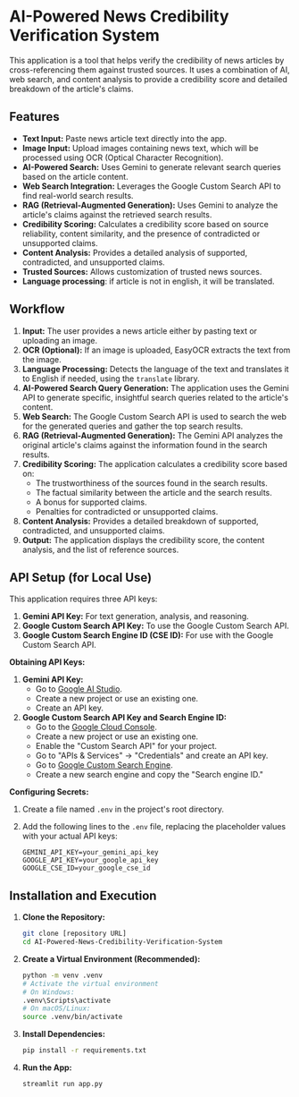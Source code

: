 # AI-Powered News Credibility Verification System

This application is a tool that helps verify the credibility of news articles by cross-referencing them against trusted sources. It uses a combination of AI, web search, and content analysis to provide a credibility score and detailed breakdown of the article's claims.

## Features

*   **Text Input:** Paste news article text directly into the app.
*   **Image Input:** Upload images containing news text, which will be processed using OCR (Optical Character Recognition).
*   **AI-Powered Search:** Uses Gemini to generate relevant search queries based on the article content.
*   **Web Search Integration:** Leverages the Google Custom Search API to find real-world search results.
*   **RAG (Retrieval-Augmented Generation):** Uses Gemini to analyze the article's claims against the retrieved search results.
*   **Credibility Scoring:** Calculates a credibility score based on source reliability, content similarity, and the presence of contradicted or unsupported claims.
*   **Content Analysis:** Provides a detailed analysis of supported, contradicted, and unsupported claims.
*   **Trusted Sources:** Allows customization of trusted news sources.
* **Language processing**: if article is not in english, it will be translated.

## Workflow

1.  **Input:** The user provides a news article either by pasting text or uploading an image.
2.  **OCR (Optional):** If an image is uploaded, EasyOCR extracts the text from the image.
3.  **Language Processing:** Detects the language of the text and translates it to English if needed, using the `translate` library.
4.  **AI-Powered Search Query Generation:** The application uses the Gemini API to generate specific, insightful search queries related to the article's content.
5.  **Web Search:** The Google Custom Search API is used to search the web for the generated queries and gather the top search results.
6.  **RAG (Retrieval-Augmented Generation):** The Gemini API analyzes the original article's claims against the information found in the search results.
7.  **Credibility Scoring:** The application calculates a credibility score based on:
    *   The trustworthiness of the sources found in the search results.
    *   The factual similarity between the article and the search results.
    *   A bonus for supported claims.
    *   Penalties for contradicted or unsupported claims.
8.  **Content Analysis:** Provides a detailed breakdown of supported, contradicted, and unsupported claims.
9.  **Output:** The application displays the credibility score, the content analysis, and the list of reference sources.

## API Setup (for Local Use)

This application requires three API keys:

1.  **Gemini API Key:** For text generation, analysis, and reasoning.
2.  **Google Custom Search API Key:** To use the Google Custom Search API.
3.  **Google Custom Search Engine ID (CSE ID):** For use with the Google Custom Search API.

**Obtaining API Keys:**

1.  **Gemini API Key:**
    *   Go to [Google AI Studio](https://makersuite.google.com/app/apikey).
    *   Create a new project or use an existing one.
    *   Create an API key.
2.  **Google Custom Search API Key and Search Engine ID:**
    *   Go to the [Google Cloud Console](https://console.cloud.google.com/).
    *   Create a new project or use an existing one.
    *   Enable the "Custom Search API" for your project.
    *   Go to "APIs & Services" -> "Credentials" and create an API key.
    *   Go to [Google Custom Search Engine](https://cse.google.com/cse/all).
    *   Create a new search engine and copy the "Search engine ID."

**Configuring Secrets:**

1.  Create a file named `.env` in the project's root directory.
2.  Add the following lines to the `.env` file, replacing the placeholder values with your actual API keys:

    ```
    GEMINI_API_KEY=your_gemini_api_key
    GOOGLE_API_KEY=your_google_api_key
    GOOGLE_CSE_ID=your_google_cse_id
    ```

## Installation and Execution

1.  **Clone the Repository:**
    ```bash
    git clone [repository URL]
    cd AI-Powered-News-Credibility-Verification-System
    ```

2.  **Create a Virtual Environment (Recommended):**
    ```bash
    python -m venv .venv
    # Activate the virtual environment
    # On Windows:
    .venv\Scripts\activate
    # On macOS/Linux:
    source .venv/bin/activate
    ```

3.  **Install Dependencies:**
    ```bash
    pip install -r requirements.txt
    ```

4.  **Run the App:**
    ```bash
    streamlit run app.py
    ```


